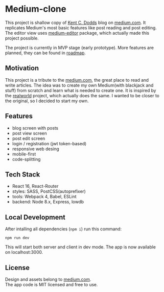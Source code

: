 # Medium-clone

This project is shallow copy of [Kent C. Dodds](https://blog.kentcdodds.com/) blog on [medium.com](https://medium.com/). It replicates Medium's most basic features like post reading and post editing. The editor view uses [medium-editor](https://github.com/yabwe/medium-editor) package, which actually made this project possible.

The project is currently in MVP stage (early prototype). More features are planned, they can be found in [roadmap](docs/roadmap.md).

## Motivation

This project is a tribute to the [medium.com](https://medium.com/), the great place to read and write articles. The idea was to create my own Medium(with blackjack and stuff) from scratch and learn what is needed to create one. It is inspired by the [realworld](https://github.com/gothinkster/realworld) project, which actually does the same. I wanted to be closer to the original, so I decided to start my own.

## Features

- blog screen with posts
- post view screen
- post edit screen
- login / registration (jwt token-based)
- responsive web desing
- mobile-first
- code-splitting

## Tech Stack

- React 16, React-Router
- styles: SASS, PostCSS(autoprefixer)
- tools: Webpack 4, Babel, ESLint
- backend: Node 8.x, Express, lowdb

## Local Development

After intalling all dependencies (`npm i`) run this command:  
```
npm run dev
```
This will start both server and client in dev mode. The app is now available on localhost:3000.

## License

Design and assets belong to [medium.com](https://medium.com/).  
The app code is MIT licensed and free to use.
